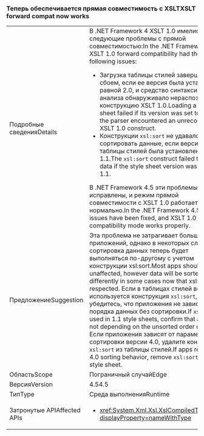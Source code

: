 ### <a name="xslt-forward-compat-now-works"></a><span data-ttu-id="8293d-101">Теперь обеспечивается прямая совместимость с XSLT</span><span class="sxs-lookup"><span data-stu-id="8293d-101">XSLT forward compat now works</span></span>

|   |   |
|---|---|
|<span data-ttu-id="8293d-102">Подробные сведения</span><span class="sxs-lookup"><span data-stu-id="8293d-102">Details</span></span>|<span data-ttu-id="8293d-103">В .NET Framework 4 XSLT 1.0 имелись следующие проблемы с прямой совместимостью:</span><span class="sxs-lookup"><span data-stu-id="8293d-103">In the .NET Framework 4, XSLT 1.0 forward compatibility had the following issues:</span></span><ul><li><span data-ttu-id="8293d-104">Загрузка таблицы стилей завершалась сбоем, если ее версия была установлена равной 2.0, и средство синтаксического анализа обнаруживало нераспознанную конструкцию XSLT 1.0.</span><span class="sxs-lookup"><span data-stu-id="8293d-104">Loading a style sheet failed if its version was set to 2.0 and the parser encountered an unrecognized XSLT 1.0 construct.</span></span></li><li><span data-ttu-id="8293d-105">Конструкции <code>xsl:sort</code> не удавалось сортировать данные, если версия таблицы стилей была установлена равной 1.1.</span><span class="sxs-lookup"><span data-stu-id="8293d-105">The <code>xsl:sort</code> construct failed to sort data if the style sheet version was set to 1.1.</span></span></li></ul><span data-ttu-id="8293d-106">В .NET Framework 4.5 эти проблемы исправлены, и режим прямой совместимости с XSLT 1.0 работает нормально.</span><span class="sxs-lookup"><span data-stu-id="8293d-106">In the .NET Framework 4.5, these issues have been fixed, and XSLT 1.0 forward compatibility mode works properly.</span></span>|
|<span data-ttu-id="8293d-107">Предложение</span><span class="sxs-lookup"><span data-stu-id="8293d-107">Suggestion</span></span>|<span data-ttu-id="8293d-108">Эта проблема не затрагивает большинство приложений, однако в некоторых случаях сортировка данных теперь будет выполняться по-другому с учетом конструкции xsl:sort.</span><span class="sxs-lookup"><span data-stu-id="8293d-108">Most apps should be unaffected, however data will be sorted differently in some cases now that xsl:sort is respected.</span></span> <span data-ttu-id="8293d-109">Если в таблицах стилей версии 1.1 используется конструкция <code>xsl:sort</code>, убедитесь, что приложения не зависят от порядка данных без сортировки.</span><span class="sxs-lookup"><span data-stu-id="8293d-109">If <code>xsl:sort</code> is used in 1.1 style sheets, confirm that apps were not depending on the unsorted order of data.</span></span> <span data-ttu-id="8293d-110">Если приложения зависят от параметров сортировки версии 4.0, удалите конструкцию <code>xsl:sort</code> из таблицы стилей.</span><span class="sxs-lookup"><span data-stu-id="8293d-110">If apps rely on the 4.0 sorting behavior, remove <code>xsl:sort</code> from the style sheet.</span></span>|
|<span data-ttu-id="8293d-111">Область</span><span class="sxs-lookup"><span data-stu-id="8293d-111">Scope</span></span>|<span data-ttu-id="8293d-112">Пограничный случай</span><span class="sxs-lookup"><span data-stu-id="8293d-112">Edge</span></span>|
|<span data-ttu-id="8293d-113">Версия</span><span class="sxs-lookup"><span data-stu-id="8293d-113">Version</span></span>|<span data-ttu-id="8293d-114">4.5</span><span class="sxs-lookup"><span data-stu-id="8293d-114">4.5</span></span>|
|<span data-ttu-id="8293d-115">Тип</span><span class="sxs-lookup"><span data-stu-id="8293d-115">Type</span></span>|<span data-ttu-id="8293d-116">Среда выполнения</span><span class="sxs-lookup"><span data-stu-id="8293d-116">Runtime</span></span>|
|<span data-ttu-id="8293d-117">Затронутые API</span><span class="sxs-lookup"><span data-stu-id="8293d-117">Affected APIs</span></span>|<ul><li><xref:System.Xml.Xsl.XslCompiledTransform?displayProperty=nameWithType></li></ul>|

